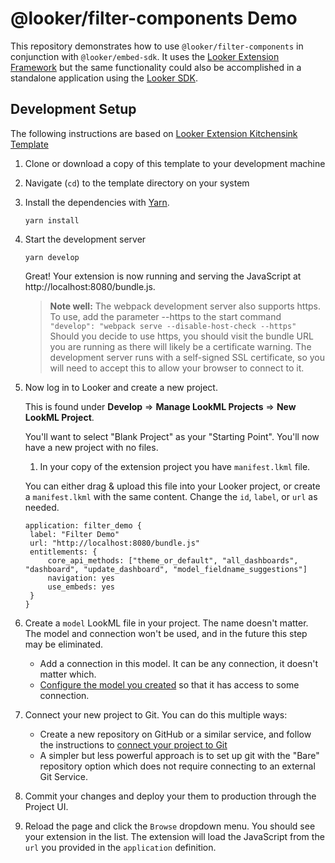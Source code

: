 # @looker/filter-components Demo

This repository demonstrates how to use `@looker/filter-components` in conjunction with `@looker/embed-sdk`. It uses the [Looker Extension Framework](https://docs.looker.com/data-modeling/extension-framework/extension-framework-intro) but the same functionality could also be accomplished in a standalone application using the [Looker SDK](https://docs.looker.com/reference/api-and-integration/api-sdk).

## Development Setup

The following instructions are based on [Looker Extension Kitchensink Template](https://github.com/looker-open-source/extension-template-kitchensink)

1. Clone or download a copy of this template to your development machine

2. Navigate (`cd`) to the template directory on your system

3. Install the dependencies with [Yarn](https://yarnpkg.com/).

   ```
   yarn install
   ```

4. Start the development server

   ```
   yarn develop
   ```

   Great! Your extension is now running and serving the JavaScript at http://localhost:8080/bundle.js.

   > **Note well:** The webpack development server also supports https. To use, add the parameter --https to the start command
   > `"develop": "webpack serve --disable-host-check --https"`
   > Should you decide to use https, you should visit the bundle URL you are running as there will likely be a certificate warning. The development server runs with a self-signed SSL certificate, so you will need to accept this to allow your browser to connect to it.

5. Now log in to Looker and create a new project.

   This is found under **Develop** => **Manage LookML Projects** => **New LookML Project**.

   You'll want to select "Blank Project" as your "Starting Point". You'll now have a new project with no files.

   1. In your copy of the extension project you have `manifest.lkml` file.

   You can either drag & upload this file into your Looker project, or create a `manifest.lkml` with the same content. Change the `id`, `label`, or `url` as needed.

   ```
   application: filter_demo {
    label: "Filter Demo"
    url: "http://localhost:8080/bundle.js"
    entitlements: {
        core_api_methods: ["theme_or_default", "all_dashboards", "dashboard", "update_dashboard", "model_fieldname_suggestions"]
        navigation: yes
        use_embeds: yes
    }
   }
   ```

6. Create a `model` LookML file in your project. The name doesn't matter. The model and connection won't be used, and in the future this step may be eliminated.

   - Add a connection in this model. It can be any connection, it doesn't matter which.
   - [Configure the model you created](https://docs.looker.com/data-modeling/getting-started/create-projects#configuring_a_model) so that it has access to some connection.

7. Connect your new project to Git. You can do this multiple ways:

   - Create a new repository on GitHub or a similar service, and follow the instructions to [connect your project to Git](https://docs.looker.com/data-modeling/getting-started/setting-up-git-connection)
   - A simpler but less powerful approach is to set up git with the "Bare" repository option which does not require connecting to an external Git Service.

8. Commit your changes and deploy your them to production through the Project UI.

9. Reload the page and click the `Browse` dropdown menu. You should see your extension in the list. The extension will load the JavaScript from the `url` you provided in the `application` definition.
